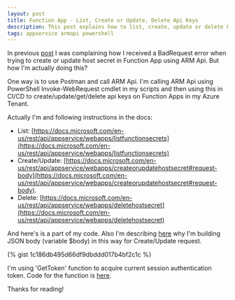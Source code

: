 ```yaml
---
layout: post
title: Function App - List, Create or Update, Delete Api Keys
description: This post explains how to list, create, update or delete Function App host secrets (aka Api Keys).
tags: appservice armapi powershell
---
```


In previous [post](/2020/07/24/badrequest-error-function-app-create-or-update-host-secret) I was complaining how I received a BadRequest error when trying to create or update host secret in Function App using ARM Api. But how I'm actually doing this?

One way is to use Postman and call ARM Api. I'm calling ARM Api using PowerShell Invoke-WebRequest cmdlet in my scripts and then using this in CI/CD to create/update/get/delete api keys on Function Apps in my Azure Tenant.

Actually I'm and following instructions in the docs:
- List: [https://docs.microsoft.com/en-us/rest/api/appservice/webapps/listfunctionsecrets](https://docs.microsoft.com/en-us/rest/api/appservice/webapps/listfunctionsecrets)
- Create/Update: [https://docs.microsoft.com/en-us/rest/api/appservice/webapps/createorupdatehostsecret#request-body](https://docs.microsoft.com/en-us/rest/api/appservice/webapps/createorupdatehostsecret#request-body). 
- Delete: [https://docs.microsoft.com/en-us/rest/api/appservice/webapps/deletehostsecret](https://docs.microsoft.com/en-us/rest/api/appservice/webapps/deletehostsecret)

And here's is a part of my code. Also I'm describing [here](/2020/07/24/badrequest-error-function-app-create-or-update-host-secret) why I'm building JSON body (variable $body) in this way for Create/Update request.

{% gist 1c186db495d66df9dbddd017b4bf2c1c %}

I'm using 'GetToken' function to acquire current session authentication token. Code for the function is [here](/2020/07/26/gettoken-function).

Thanks for reading!